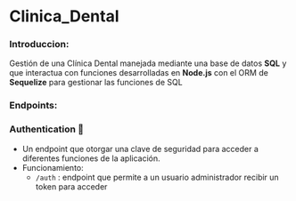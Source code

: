 # Clinica_Dental
 
### Introduccion: 

Gestión de una Clínica Dental manejada mediante una base de datos **SQL** y que interactua con funciones desarrolladas en **Node.js** con el ORM de **Sequelize** para gestionar las funciones de SQL

### Endpoints: 
  ### Authentication :key:
  
  - Un endpoint que otorgar una clave de seguridad para acceder a diferentes funciones de la aplicación.
  - Funcionamiento: 
    - `/auth` : endpoint que permite a un usuario administrador recibir un token para acceder 
